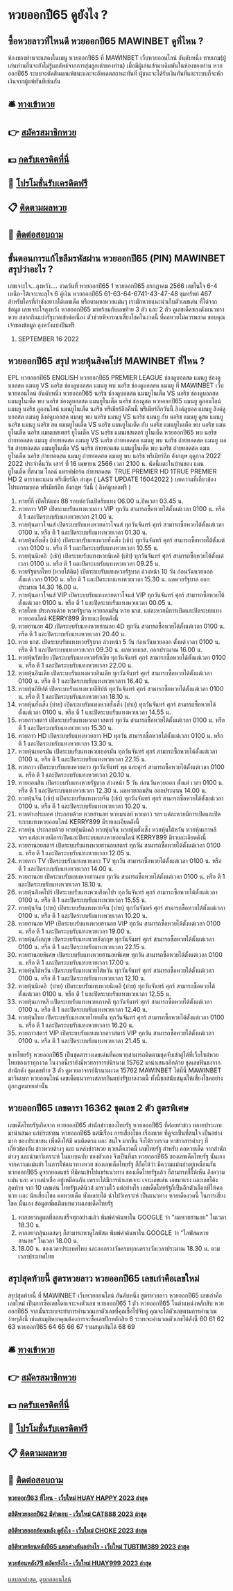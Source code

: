 # หวยออกปี65 ดูยังไง ?
## ซื้อหวยลาวที่ไหนดี หวยออกปี65 MAWINBET ดูที่ไหน ?
ห้องของท่านจะแสดงในเมนู หวยออกปี65 ที่ MAWINBET เว็บหวยออนไลน์ อันดับหนึ่ง ทายเกม(ผู้เล่นท่านอื่นจะยังไม่รู้ผลลัพธ์จากการสุ่มลูกเต๋าของท่าน) เมื่อมีผู้เล่นเข้ามาเดิมพันในห้องของท่าน หวยออกปี65 ระบบจะตัดสินผลแพ้ชนะและจะอัพเดตสถานะทันที ผู้ชนะจะได้รับเงินทันทีและระบบก็จะหักเงินจากผู้แพ้ทันทีเช่นกัน

## 🛎 [ทางเข้าหวย](https://bit.ly/3BG5bNw)
## 👉 [สมัครสมาชิกหวย](https://bit.ly/3BG5bNw)
## 💵 [กดรับเครดิตที่นี่](https://bit.ly/3C3mvgS)
## 👑 [โปรโมชั่นรับเครดิตฟรี](https://bit.ly/3C3mvgS)
## 📋 [ติดตามผลหวย](https://bit.ly/3C3mvgS)
## 📱 [ติดต่อสอบถาม](https://bit.ly/3C3mvgS)

## ขั้นตอนการแก้ไขลืมรหัสผ่าน หวยออกปี65 (PIN) MAWINBET สรุปว่าอะไร ?
เลขเจาะใจ…ลุงหวัง….
งวดวันที่ หวยออกปี65 1 หวยออกปี65 กรกฏาคม 2566
เลขในใจ 6-4 เหนือ-ใต้เจาะทะลุใจ 6
คู่เงิน หวยออกปี65 61-63-64-6741-43-47-48
ขุมทรัพย์ 467
สำหรับใครที่กำลังอยากใด้เลขเด็ด หรือตามหาหวยแม่นๆ เรามักหวยแนะนำเก็บตัวเลขเด่น ที่ใด้จากข้อมูล เลขเจาะใจลุงหวัง หวยออกปี65 มาพร้อมกับเลขท้าย 3 ตัว และ 2 ตัว ดูเลขเด็ดซองดังแนวทางหวย สลากกินแบ่งรัฐบาลเข้าต่อเนื่อง ตัวช่วยพิจารณาเสี่ยงโชคในงวดนี้ ที่คอหวยไม่ควรพลาด ขอบคุณเจ้าของข้อมูล ลุงหวังแบ่งปันฟรี
1. SEPTEMBER 16 2022

## หวยออกปี65 สรุป หวยหุ้นสิงคโปร์ MAWINBET ที่ไหน ?
EPL หวยออกปี65 ENGLISH หวยออกปี65 PREMIER LEAGUE ช่องดูบอลสด แมนยู ช่องดูบอลสด แมนยู VS นอริช ช่องดูบอลสด แมนยู พบ นอริช ช่องดูบอลสด แมนยู ที่ MAWINBET เว็บหวยออนไลน์ อันดับหนึ่ง หวยออกปี65 นอริช ช่องดูบอลสด แมนยูไนเต็ด VS นอริช ช่องดูบอลสด แมนยูไนเต็ด พบ นอริช ช่องดูบอลสด แมนยูไนเต็ด นอริช ช่องดูสด หวยออกปี65 แมนยู ดูออนไลน์ แมนยู นอริช ดูออนไลน์ แมนยูไนเต็ด นอริช พรีเมียร์ลีกคืนนี้ พรีเมียร์ลีกวันนี้ ลิงค์ดูบอล แมนยู ลิงค์ดูบอลสด แมนยู ลิงค์ดูบอลสด แมนยู พบ นอริช แมนยู VS นอริช แมนยู กับ นอริช แมนยู ดูสด แมนยู นอริช แมนยู นอริช สด แมนยูไนเต็ด VS นอริช แมนยูไนเต็ด กับ นอริช แมนยูไนเต็ด พบ นอริช แมนยูไนเต็ด นอริช แมนเชสเตอร์ ยูไนเต็ด VS นอริช แมนเชสเตอร์ ยูไนเต็ด หวยออกปี65 พบ นอริช ถ่ายทอดสด แมนยู ถ่ายทอดสด แมนยู VS นอริช ถ่ายทอดสด แมนยู พบ นอริช ถ่ายทอดสด แมนยู นอริช ถ่ายทอดสด แมนยูไนเต็ด VS นอริช ถ่ายทอดสด แมนยูไนเต็ด พบ นอริช ถ่ายทอดสด แมนยูไนเต็ด นอริช ถ่ายทอดสด แมนยู
ถ่ายทอดสด แมนยู พบ นอริช พรีเมียร์ลีก อังกฤษ ฤดูกาล 2022 2022 ประจำคืนวัน เสาร์ ที่ 16 เมษายน 2566 เวลา 2100 น. นัดนี้แตะในบ้านของ แมนยูไนเต็ด ที่สนาม โอลด์ แทรฟฟอร์ด ถ่ายทอดสด  TRUE PREMIER HD 1TRUE PREMIER HD 2
ตารางคะแนน พรีเมียร์ลีก ล่าสุด ( LAST UPDATE 16042022 )
บทความที่เกี่ยวข้อง
โปรแกรมบอล พรีเมียร์ลีก อังกฤษ วันนี้ ( ลิงค์ดูบอลฟรี )
1. หวยยี่กี่ เปิดให้แทง 88 รอบต่อวันเปิดรับแทง 06.00 น.ปิดเวลา 03.45 น.
2. หวยลาว VIP เปิดระบบรับแทงหวยลาว VIP ทุกวัน สามารถซื้อหวยได้ตั้งแต่เวลา 0100 น. หรือ ตี 1 และปิดระบบรับแทงหวยเวลา 21.00 น.
3. หวยหุ้นดาวโจนส์ เปิดระบบรับแทงหวยดาวโจนส์ ทุกวันจันทร์ ศุกร์ สามารถซื้อหวยได้ตั้งแต่เวลา 0100 น. หรือ ตี 1 และปิดระบบรับแทงหวยเวลา 01.30 น.
4. หวยหุ้นฮั่งเส็ง (เช้า) เปิดระบบรับแทงหวยฮั่งเส็ง (เช้า) ทุกวันจันทร์ ศุกร์ สามารถซื้อหวยได้ตั้งแต่เวลา 0100 น. หรือ ตี 1 และปิดระบบรับแทงหวยเวลา 10.55 น.
5. หวยหุ้นนิเคอิ  (เช้า) เปิดระบบรับแทงหวยนิเคอิ (เช้า) ทุกวันจันทร์ ศุกร์ สามารถซื้อหวยได้ตั้งแต่เวลา 0100 น. หรือ ตี 1 และปิดระบบรับแทงหวยเวลา 09.25 น.
6. หวยรัฐบาลไทย (หวยใต้ดิน) เปิดระบบรับแทงหวยรัฐบาล ล่วงหน้า 10 วัน ก่อนวันหวยออก ตั้งแต่ เวลา 0100 น. หรือ ตี 1 และปิดระบบแทงหวยเวลา 15.30 น. ผลหวยรัฐบาล ออกประมาณ 14.30 16.00 น.
7. หวยหุ้นดาวโจนส์ VIP เปิดระบบรับแทงหวยดาวโจนส์ VIP ทุกวันจันทร์ ศุกร์ สามารถซื้อหวยได้ตั้งแต่เวลา 0100 น. หรือ ตี 1 และปิดระบบรับแทงหวยเวลา 00.05 น.
8. หวยไทย ประกอบด้วย หวยรัฐบาล หวยออมสิน หวย ธกส. แต่ละหวยมีการเปิดและปิดระบบแทงหวยออนไลน์ KERRY899 มีรายละเอียดดังนี้
9. หวยฮานอย 4D เปิดระบบรับแทงหวยฮานอย 4D ทุกวัน สามารถซื้อหวยได้ตั้งแต่เวลา 0100 น. หรือ ตี 1 และปิดระบบรับแทงหวยเวลา 20.40 น.
10. หวย ธกส. เปิดระบบรับแทงหวยรัฐบาล ล่วงหน้า 5 วัน ก่อนวันหวยออก ตั้งแต่ เวลา 0100 น. หรือ ตี 1 และปิดระบบแทงหวยเวลา 09.30 น. ผลหวยธกส. ออกประมาณ 16.00 น.
11. หวยหุ้นรัสเซีย เปิดระบบรับแทงหวยรัสเซีย ทุกวันจันทร์ ศุกร์ สามารถซื้อหวยได้ตั้งแต่เวลา 0100 น. หรือ ตี 1 และปิดระบบรับแทงหวยเวลา 22.00 น.
12. หวยหุ้นอินเดีย เปิดระบบรับแทงหวยอินเดีย ทุกวันจันทร์ ศุกร์ สามารถซื้อหวยได้ตั้งแต่เวลา 0100 น. หรือ ตี 1 และปิดระบบรับแทงหวยเวลาา 16.40 น.
13. หวยหุ้นอียิปต์ เปิดระบบรับแทงหวยอียิปต์ ทุกวันจันทร์ ศุกร์ สามารถซื้อหวยได้ตั้งแต่เวลา 0100 น. หรือ ตี 1 และปิดระบบรับแทงหวยเวลา 18.10 น.
14. หวยหุ้นฮั่งเส็ง (บ่าย) เปิดระบบรับแทงหวยฮั่งเส็ง (บ่าย) ทุกวันจันทร์ ศุกร์ สามารถซื้อหวยได้ตั้งแต่เวลา 0100 น. หรือ ตี 1 และปิดระบบรับแทงหวยเวลา 14.55 น.
15. หวยลาวสตาร์ เปิดระบบรับแทงหวยลาวสตาร์ ทุกวัน สามารถซื้อหวยได้ตั้งแต่เวลา 0100 น. หรือ ตี 1 และปิดระบบรับแทงหวยเวลา 15.30 น.
16. หวยลาว HD เปิดระบบรับแทงหวยลาว HD ทุกวัน สามารถซื้อหวยได้ตั้งแต่เวลา 0100 น. หรือ ตี 1 และปิดระบบรับแทงหวยเวลา 13.30 น.
17. หวยหุ้นเยอรมัน เปิดระบบรับแทงหวยเยอรมัน ทุกวันจันทร์ ศุกร์ สามารถซื้อหวยได้ตั้งแต่เวลา 0100 น. หรือ ตี 1 และปิดระบบรับแทงหวยเวลา 22.15 น.
18. หวยลาว เปิดระบบรับแทงหวยลาว ทุกวันจันทร์ พุธ และศุกร์ สามารถซื้อหวยได้ตั้งแต่เวลา 0100 น. หรือ ตี 1 และปิดระบบรับแทงหวยเวลา 20.10 น.
19. หวยออมสิน เปิดระบบรับแทงหวยรัฐบาล ล่วงหน้า 5 วัน ก่อนวันหวยออก ตั้งแต่ เวลา 0100 น. หรือ ตี 1 และปิดระบบแทงหวยเวลา 12.30 น. ผลหวยออมสิน ออกประมาณ 14.00 น.
20. หวยหุ้นจีน (เช้า) เเปิดระบบรับแทงหวยจีน (เช้า) ทุกวันจันทร์ ศุกร์ สามารถซื้อหวยได้ตั้งแต่เวลา 0100 น. หรือ ตี 1 และปิดระบบรับแทงหวยเวลา 10.20 น.
21. หวยต่างประเทศ ประกอบด้วย หวยฮานอย หวยมาเลย์ หวยลาว ฯลฯ แต่ละหวยมีการเปิดและปิดระบบแทงหวยออนไลน์ KERRY899 มีรายละเอียดดังนี้
22. หวยหุ้น ประกอบด้วย หวยหุ้นนิเคอิ หวยหุ้นจีน หวยหุ้นฮั่งเส็ง หวยหุ้นไต้หวัน หวยหุ้นเกาหลี ฯลฯ แต่ละหวยมีการเปิดและปิดระบบแทงหวยออนไลน์ KERRY899 มีรายละเอียดดังนี้
23. หวยฮานอยสตาร์ เปิดระบบรับแทงหวยฮานอยสตาร์ ทุกวัน สามารถซื้อหวยได้ตั้งแต่เวลา 0100 น. หรือ ตี 1 และปิดระบบรับแทงหวยเวลา 12.05 น.
24. หวยลาว TV เปิดระบบรับแทงหวยลาว TV ทุกวัน สามารถซื้อหวยได้ตั้งแต่เวลา 0100 น. หรือ ตี 1 และปิดระบบรับแทงหวยเวลา 14.00 น.
25. หวยฮานอย เปิดระบบรับแทงหวยฮานอย ทุกวัน สามารถซื้อหวยได้ตั้งแต่เวลา 0100 น. หรือ ตี 1 และปิดระบบรับแทงหวยเวลา 18.10 น.
26. หวยหุ้นสิงคโปร์ เปิดระบบรับแทงหวยสิงคโปร ทุกวันจันทร์ ศุกร์ สามารถซื้อหวยได้ตั้งแต่เวลา 0100 น. หรือ ตี 1 และปิดระบบรับแทงหวยเวลา 15.55 น.
27. หวยหุ้นจีน (บ่าย) เปิดระบบรับแทงหวยจีน (บ่าย) ทุกวันจันทร์ ศุกร์ สามารถซื้อหวยได้ตั้งแต่เวลา 0100 น. หรือ ตี 1 และปิดระบบรับแทงหวยเวลา 10.20 น.
28. หวยฮานอย VIP เปิดระบบรับแทงหวยฮานอย VIP ทุกวัน สามารถซื้อหวยได้ตั้งแต่เวลา 0100 น. หรือ ตี 1 และปิดระบบรับแทงหวยเวลา 19.00 น.
29. หวยหุ้นอังกฤษ เปิดระบบรับแทงหวยอังกฤษ ทุกวันจันทร์ ศุกร์ สามารถซื้อหวยได้ตั้งแต่เวลา 0100 น. หรือ ตี 1 และปิดระบบรับแทงหวยเวลา 22.15 น.
30. หวยฮานอยพิเศษ เปิดระบบรับแทงหวยฮานอยพิเศษ ทุกวัน สามารถซื้อหวยได้ตั้งแต่เวลา 0100 น. หรือ ตี 1 และปิดระบบรับแทงหวยเวลา 17.00 น.
31. หวยหุ้นไต้หวัน เปิดระบบรับแทงหวยไต้หวัน ทุกวันจันทร์ ศุกร์ สามารถซื้อหวยได้ตั้งแต่เวลา 0100 น. หรือ ตี 1 และปิดระบบรับแทงหวยเวลา 12.10 น.
32. หวยหุ้นนิเคอิ  (บ่าย) เปิดระบบรับแทงหวยนิเคอิ (บ่าย) ทุกวันจันทร์ ศุกร์ สามารถซื้อหวยได้ตั้งแต่เวลา 0100 น. หรือ ตี 1 และปิดระบบรับแทงหวยเวลา 12.55 น.
33. หวยหุ้นเกาหลี เเปิดระบบรับแทงหวยเกาหลี ทุกวันจันทร์ ศุกร์ สามารถซื้อหวยได้ตั้งแต่เวลา 0100 น. หรือ ตี 1 และปิดระบบรับแทงหวยเวลา 12.40 น.
34. หวยหุ้นไทย เปิดระบบรับแทงหวยไทยเย็น ทุกวันจันทร์ ศุกร์ สามารถซื้อหวยได้ตั้งแต่เวลา 0100 น. หรือ ตี 1 และปิดระบบรับแทงหวยเวลาา 16.20 น.
35. หวยลาวสตาร์ VIP เปิดระบบรับแทงหวยลาวสตาร์ VIP ทุกวัน สามารถซื้อหวยได้ตั้งแต่เวลา 0100 น. หรือ ตี 1 และปิดระบบรับแทงหวยเวลา 21.45 น.

หวยไทยรัฐ หวยออกปี65 เป็นชุดตารางเลขเด่นที่คอหวยสามารถติดตามชุดจับเข้าคู่ได้ที่เว็บไซต์หวยไทยของเราทุกงวด ในงวดนี้เรายังมีหวยอาจารย์นิรนาม 15762 มานำเสนออีกด้วย ชุดเลขฟันธงจากสำนักดัง ชุดเลขท้าย 3 ตัว ดูหวยอาจารย์นิรนามงวด 15762 MAWINBET ได้ที่นี่ MAWINBET มาวินเบท หวยออนไลน์ เลขเด็ดแนวทางสลากกินแบ่งรัฐบาลงวดนี้ ทั้งนี้ขอสนับสนุนให้เสี่ยงโชคอย่างถูกกฎหมายเท่านั้น

## หวยออกปี65 เลขดารา 16362 ชุดเลข 2 ตัว สูตรพิเศษ
เลขเด็ดไทยรัฐเกิดจาก หวยออกปี65 สำนักข่าวของไทยรัฐ หวยออกปี65 ที่ค่อยทำข่าว หลายประเภท มานำเสนอ แก่ประชาชน หวยออกปี65 แต่มีเรื่อง การเสี่ยงโชค เรื่องหวย ที่ดูจะเป็นที่สนใจ เป็นอย่างมาก ของประชาชน เพื่อดึงให้มี คนติดตาม และ สนใจ มากขึ้น จึงได้รวบรวม หาข่าวสารต่างๆ ที่เกี่ยวข้องกับ ข่าวหวยต่างๆ และ แหล่งข่าวหวย หวยเด็ดงวดนี้ เลขไทยรัฐ สำหรับ คอหวยเด็ด จากสำนักต่างๆ และนำมาวิเคราะห์ ในแบบฉบับ ของตัวเอง จึงเป็นที่มา หวยออกปี65 ของเลขเด็ดไทยรัฐ นั้นเอง จากความแม่นยำ ในการให้แนวทางหวย ของเลขเด็ดไทยรัฐ ก็ถือได้ว่า มีความแม่นยำอยู่เหมือนกัน หวยออกปี65 ดูจากยอดแชร์ ที่มีคนเข้าไปแชร์แนวทาง ของเด็ดไทยรัฐแล้ว ก็สามารถชี้ให้เห็น ถึงความแม่น และ ความน่าเชื่อ อยู่เหมือนกัน เพราะได้มีการนำเลขเจาะ เจาะเลขเด่น เลขมาแรง และเลขโค้งสุดท้าย จาก 10 เลขเด่น ไทยรัฐเดลินิวส์ มารวมไว้ แต่อย่างไร เลขเด็ดไทยรัฐก็เป็นอีกตัวเลือกที่ให้คอหวย และ นักเสี่ยงโชค คอหวยเด็ด ทั้งหลายได้ นำไปวิเคราะห์ เป็นแนวทาง หวยเด็ดงวดนี้ ในการเสี่ยงโชค นั้นเอง
ข้อมูลเพิ่มเติมบทความเลขเด็ดไทยรัฐ
1. หากอยากดูผลที่ออกเสร็จทุกอย่างแล้ว พิมพ์คำค้นหาใน GOOGLE ว่า "ผลหวยฮานอย" ในเวลา 18.30 น.
2. หากอยากลุ้นผลสดๆ ก็สามารถหาดูไลฟ์สด พิมพ์คำค้นหาใน GOOGLE ว่า "ไลฟ์สดหวยฮานอย" ในเวลา 18.00 น.
3. 18.00 น. ของเวลาประเทศไทย และออกรางวัลครบทุกผลรางวัลเวลาประมาณ 18.30 น. ตามเวลาประเทศไทย

## สรุปสุดท้ายนี้ สูตรหวยลาว หวยออกปี65 เลขเก่าคือเลขใหม่
สรุปสุดท้ายนี้ ที่ MAWINBET เว็บหวยออนไลน์ อันดับหนึ่ง สูตรหวยลาว หวยออกปี65 เลขเก่าคือเลขใหม่ เป็นการซื้อเลขโดยเจาะจงตัวเลข หวยออกปี65 1 ตัว หวยออกปี65 ในตำแหน่งหลักสิบ หวยออกปี65 จากนั้นระบบจะทำการคำนวณเอาตัวเลขที่คุณซื้อไปจับคู่ คุณจะได้ตัวเลขตามการคำนวณง่ายๆดังนี้
เช่นสมมุติหากคุณต้องการจะซื้อเลขปักหลักสิบ 6 ระบบจะคำนวณตัวเลขได้ดังนี้ 60 61 62 63 หวยออกปี65 64 65 66 67 รวมสนุกกันได้ 68 69

## 🛎 [ทางเข้าหวย](https://bit.ly/3BG5bNw)
## 👉 [สมัครสมาชิกหวย](https://bit.ly/3BG5bNw)
## 💵 [กดรับเครดิตที่นี่](https://bit.ly/3C3mvgS)
## 👑 [โปรโมชั่นรับเครดิตฟรี](https://bit.ly/3C3mvgS)
## 📋 [ติดตามผลหวย](https://bit.ly/3C3mvgS)
## 📱 [ติดต่อสอบถาม](https://bit.ly/3C3mvgS)

#### [หวยออกปี63 ที่ไหน - เว็บใหม่ HUAY HAPPY 2023 ล่าสุด](https://atom.io/themes/หวยออกปี63%20ที่ไหน%20-%20เว็บใหม่%20huay%20happy%202023%20ล่าสุด)
#### [สถิติหวยออกปี62 มีคำตอบ - เว็บใหม่ CAT888 2023 ล่าสุด](https://atom.io/themes/สถิติหวยออกปี62%20มีคำตอบ%20-%20เว็บใหม่%20cat888%202023%20ล่าสุด)
#### [สถิติหวยออกย้อนหลัง ดูยังไง - เว็บใหม่ CHOKE 2023 ล่าสุด](https://atom.io/themes/สถิติหวยออกย้อนหลัง%20ดูยังไง%20-%20เว็บใหม่%20choke%202023%20ล่าสุด)
#### [สถิติหวยย้อนหลังปี65 แตกต่างกันอย่างไร - เว็บใหม่ TUBTIM389 2023 ล่าสุด](https://atom.io/themes/สถิติหวยย้อนหลังปี65%20แตกต่างกันอย่างไร%20-%20เว็บใหม่%20tubtim389%202023%20ล่าสุด)
#### [หวยย้อนหลัง7ปี สมัครยังไง - เว็บใหม่ HUAY999 2023 ล่าสุด](https://atom.io/themes/หวยย้อนหลัง7ปี%20สมัครยังไง%20-%20เว็บใหม่%20huay999%202023%20ล่าสุด)

[ผลบอลล่าสุด](https://siamsport.tv "ผลบอลล่าสุด"), [ดูบอลออนไลน์](https://siamsport.tv/ดูบอลสด "ดูบอลออนไลน์")